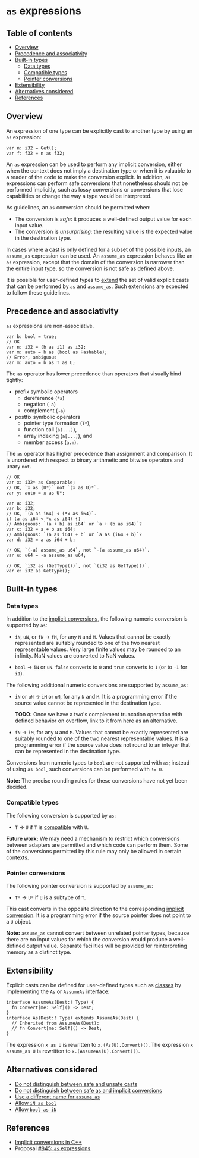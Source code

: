 # `as` expressions

<!--
Part of the Carbon Language project, under the Apache License v2.0 with LLVM
Exceptions. See /LICENSE for license information.
SPDX-License-Identifier: Apache-2.0 WITH LLVM-exception
-->

<!-- toc -->

## Table of contents

-   [Overview](#overview)
-   [Precedence and associativity](#precedence-and-associativity)
-   [Built-in types](#built-in-types)
    -   [Data types](#data-types)
    -   [Compatible types](#compatible-types)
    -   [Pointer conversions](#pointer-conversions)
-   [Extensibility](#extensibility)
-   [Alternatives considered](#alternatives-considered)
-   [References](#references)

<!-- tocstop -->

## Overview

An expression of one type can be explicitly cast to another type by using an
`as` expression:

```
var n: i32 = Get();
var f: f32 = n as f32;
```

An `as` expression can be used to perform any implicit conversion, either when
the context does not imply a destination type or when it is valuable to a reader
of the code to make the conversion explicit. In addition, `as` expressions can
perform safe conversions that nonetheless should not be performed implicitly,
such as lossy conversions or conversions that lose capabilities or change the
way a type would be interpreted.

As guidelines, an `as` conversion should be permitted when:

-   The conversion is _safe_: it produces a well-defined output value for each
    input value.
-   The conversion is _unsurprising_: the resulting value is the expected value
    in the destination type.

In cases where a cast is only defined for a subset of the possible inputs, an
`assume_as` expression can be used. An `assume_as` expression behaves like an
`as` expression, except that the domain of the conversion is narrower than the
entire input type, so the conversion is not safe as defined above.

It is possible for user-defined types to [extend](#extensibility) the set of
valid explicit casts that can be performed by `as` and `assume_as`. Such
extensions are expected to follow these guidelines.

## Precedence and associativity

`as` expressions are non-associative.

```
var b: bool = true;
// OK
var n: i32 = (b as i1) as i32;
var m: auto = b as (bool as Hashable);
// Error, ambiguous
var m: auto = b as T as U;
```

The `as` operator has lower precedence than operators that visually bind
tightly:

-   prefix symbolic operators
    -   dereference (`*a`)
    -   negation (`-a`)
    -   complement (`~a`)
-   postfix symbolic operators
    -   pointer type formation (`T*`),
    -   function call (`a(...)`),
    -   array indexing (`a[...]`), and
    -   member access (`a.m`).

The `as` operator has higher precedence than assignment and comparison. It is
unordered with respect to binary arithmetic and bitwise operators and unary
`not`.

```
// OK
var x: i32* as Comparable;
// OK, `x as (U*)` not `(x as U)*`.
var y: auto = x as U*;

var a: i32;
var b: i32;
// OK, `(a as i64) < (*x as i64)`.
if (a as i64 < *x as i64) {}
// Ambiguous: `(a + b) as i64` or `a + (b as i64)`?
var c: i32 = a + b as i64;
// Ambiguous: `(a as i64) + b` or `a as (i64 + b)`?
var d: i32 = a as i64 + b;

// OK, `(-a) assume_as u64`, not `-(a assume_as u64)`.
var u: u64 = -a assume_as u64;

// OK, `i32 as (GetType())`, not `(i32 as GetType)()`.
var e: i32 as GetType();
```

## Built-in types

### Data types

In addition to the [implicit conversions](implicit_conversions.md#data-types),
the following numeric conversion is supported by `as`:

-   `iN`, `uN`, or `fN` -> `fM`, for any `N` and `M`. Values that cannot be
    exactly represented are suitably rounded to one of the two nearest
    representable values. Very large finite values may be rounded to an
    infinity. NaN values are converted to NaN values.

-   `bool` -> `iN` or `uN`. `false` converts to `0` and `true` converts to `1`
    (or to `-1` for `i1`).

The following additional numeric conversions are supported by `assume_as`:

-   `iN` or `uN` -> `iM` or `uM`, for any `N` and `M`. It is a programming error
    if the source value cannot be represented in the destination type.

    **TODO:** Once we have a two's complement truncation operation with defined
    behavior on overflow, link to it from here as an alternative.

-   `fN` -> `iM`, for any `N` and `M`. Values that cannot be exactly represented
    are suitably rounded to one of the two nearest representable values. It is a
    programming error if the source value does not round to an integer that can
    be represented in the destination type.

Conversions from numeric types to `bool` are not supported with `as`; instead of
using `as bool`, such conversions can be performed with `!= 0`.

**Note:** The precise rounding rules for these conversions have not yet been
decided.

### Compatible types

The following conversion is supported by `as`:

-   `T` -> `U` if `T` is
    [compatible](../generics/terminology.md#compatible-types) with `U`.

**Future work:** We may need a mechanism to restrict which conversions between
adapters are permitted and which code can perform them. Some of the conversions
permitted by this rule may only be allowed in certain contexts.

### Pointer conversions

The following pointer conversion is supported by `assume_as`:

-   `T*` -> `U*` if `U` is a subtype of `T`.

This cast converts in the opposite direction to the corresponding
[implicit conversion](implicit_conversions.md#pointer-conversions). It is a
programming error if the source pointer does not point to a `U` object.

**Note:** `assume_as` cannot convert between unrelated pointer types, because
there are no input values for which the conversion would produce a well-defined
output value. Separate facilities will be provided for reinterpreting memory as
a distinct type.

## Extensibility

Explicit casts can be defined for user-defined types such as
[classes](../classes.md) by implementing the `As` or `AssumeAs` interface:

```
interface AssumeAs(Dest:! Type) {
  fn Convert[me: Self]() -> Dest;
}
interface As(Dest:! Type) extends AssumeAs(Dest) {
  // Inherited from AssumeAs(Dest):
  // fn Convert[me: Self]() -> Dest;
}
```

The expression `x as U` is rewritten to `x.(As(U).Convert)()`. The expression
`x assume_as U` is rewritten to `x.(AssumeAs(U).Convert)()`.

## Alternatives considered

-   [Do not distinguish between safe and unsafe casts](/docs/proposals/p0845.md#merge-as-and-assume_as)
-   [Do not distinguish between safe as and implicit conversions](/docs/proposals/p0845.md#as-only-performs-implicit-conversions)
-   [Use a different name for `assume_as`](/docs/proposals/p0845.md#different-name-for-assume_as)
-   [Allow `iN as bool`](/docs/proposals/p0845.md#integer-to-bool-conversions)
-   [Allow `bool as iN`](/docs/proposals/p0845.md#bool-to-integer-conversions)

## References

-   [Implicit conversions in C++](https://en.cppreference.com/w/cpp/language/implicit_conversion)
-   Proposal
    [#845: `as` expressions](https://github.com/carbon-language/carbon-lang/pull/845).
